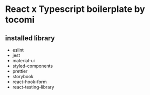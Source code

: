 # React x Typescript boilerplate by tocomi

## installed library

- eslint
- jest
- material-ui
- styled-components
- prettier
- storybook
- react-hook-form
- react-testing-library
